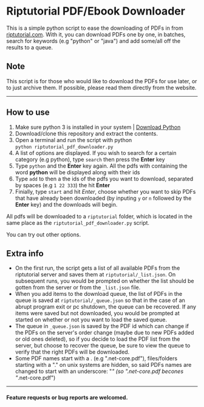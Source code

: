 
# Riptutorial PDF/Ebook Downloader

This is a simple python script to ease the downloading of PDFs in from [riptutorial.com](https://www.riptutorial.com). With it, you can download PDFs one by one, in batches, search for keywords (e.g "python" or "java") and add some/all off the results to a queue.

## Note
This script is for those who would like to download the PDFs for use later, or to just archive them. If possible, please read them directly from the website.
***

## How to use

1. Make sure python 3 is installed in your system | [Download Python](https://www.python.org/downloads/)
2. Download/clone this repository and extract the contents.
3. Open a terminal and run the script with python <br/> `python riptutorial_pdf_downloader.py`
4. A list of options are displayed. If you wish to search for a certain category (e.g python), type `search` then press the **Enter** key
5. Type `python` and the **Enter** key again. All the pdfs with containing the word **python** will be displayed along with their ids
6. Type `add` to then a the ids of the pdfs you want to download, separated by spaces (e.g `1 22 333`) the hit **Enter**
7. Finially, type `start` and hit *Enter*, choose whether you want to skip PDFs that have already been downloaded (by inputing `y` or `n` followed by the **Enter** key) and the downloads will begin.

All pdfs will be downloaded to a `riptutorial` folder, which is located in the same place as the `riptutorial_pdf_downloader.py` script.

You can try out other options.

## Extra info
+ On the first run, the script gets a list of all available PDFs from the riptutorial server and saves them at `riptutorial/_list.json`. On subsequent runs, you would be prompted on whether the list should be gotten from the server or from the `_list.json` file.
+ When you add items to the download queue, the list of PDFs in the queue is saved at `riptutorial/_queue.json` so that in the case of an abrupt program exit or pc shutdown, the queue can be recovered. If any items were saved but not downloaded, you would be prompted at started on whether or not you want to load the saved queue.
+ The queue in `_queue.json` is saved by the PDF id which can change if the PDFs on the server's order change (maybe due to new PDFs added or old ones deleted), so if you decide to load the PDF list from the server, but choose to recover the queue, be sure to view the queue to verify that the right PDFs will be downloaded.
+ Some PDF names start with a . (e.g ".net-core.pdf"), files/folders starting with a "." on unix systems are hidden, so said PDFs names are changed to start with an underscore: "_" (so ".net-core.pdf becones "_.net-core.pdf")

***
#### Feature requests or bug reports are welcomed.
